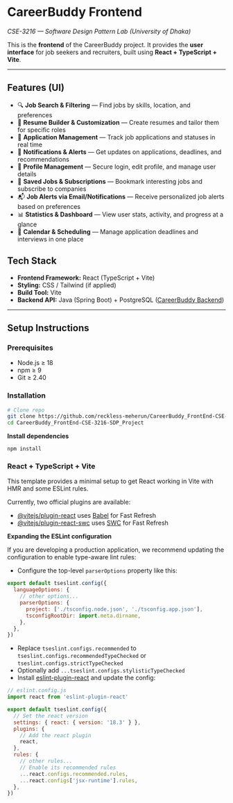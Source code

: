 # CareerBuddy Frontend 

_CSE-3216 — Software Design Pattern Lab (University of Dhaka)_

This is the **frontend** of the CareerBuddy project. It provides the **user interface** for job seekers and recruiters, built using **React + TypeScript + Vite**.

---

## Features (UI)

- 🔍 **Job Search & Filtering** — Find jobs by skills, location, and preferences  
- 📄 **Resume Builder & Customization** — Create resumes and tailor them for specific roles  
- 📌 **Application Management** — Track job applications and statuses in real time  
- 🔔 **Notifications & Alerts** — Get updates on applications, deadlines, and recommendations  
- 👤 **Profile Management** — Secure login, edit profile, and manage user details  
- 💾 **Saved Jobs & Subscriptions** — Bookmark interesting jobs and subscribe to companies  
- 📬 **Job Alerts via Email/Notifications** — Receive personalized job alerts based on preferences  
- 📊 **Statistics & Dashboard** — View user stats, activity, and progress at a glance  
- 📅 **Calendar & Scheduling** — Manage application deadlines and interviews in one place  

## Tech Stack

- **Frontend Framework:** React (TypeScript + Vite)  
- **Styling:** CSS / Tailwind (if applied)  
- **Build Tool:** Vite  
- **Backend API:** Java (Spring Boot) + PostgreSQL ([CareerBuddy Backend](https://github.com/sheldor944/CareerBuddy_BackEnd-CSE-3216-SDP-Project))  

---

## Setup Instructions

### Prerequisites
- Node.js ≥ 18  
- npm ≥ 9  
- Git ≥ 2.40  

### Installation
```bash
# Clone repo
git clone https://github.com/reckless-meherun/CareerBuddy_FrontEnd-CSE-3216-SDP_Project.git
cd CareerBuddy_FrontEnd-CSE-3216-SDP_Project
```
**Install dependencies**
```
npm install
```

### React + TypeScript + Vite

This template provides a minimal setup to get React working in Vite with HMR and some ESLint rules.

Currently, two official plugins are available:

- [@vitejs/plugin-react](https://github.com/vitejs/vite-plugin-react/blob/main/packages/plugin-react/README.md) uses [Babel](https://babeljs.io/) for Fast Refresh
- [@vitejs/plugin-react-swc](https://github.com/vitejs/vite-plugin-react-swc) uses [SWC](https://swc.rs/) for Fast Refresh

**Expanding the ESLint configuration**

If you are developing a production application, we recommend updating the configuration to enable type-aware lint rules:

- Configure the top-level `parserOptions` property like this:

```js
export default tseslint.config({
  languageOptions: {
    // other options...
    parserOptions: {
      project: ['./tsconfig.node.json', './tsconfig.app.json'],
      tsconfigRootDir: import.meta.dirname,
    },
  },
})
```

- Replace `tseslint.configs.recommended` to `tseslint.configs.recommendedTypeChecked` or `tseslint.configs.strictTypeChecked`
- Optionally add `...tseslint.configs.stylisticTypeChecked`
- Install [eslint-plugin-react](https://github.com/jsx-eslint/eslint-plugin-react) and update the config:

```js
// eslint.config.js
import react from 'eslint-plugin-react'

export default tseslint.config({
  // Set the react version
  settings: { react: { version: '18.3' } },
  plugins: {
    // Add the react plugin
    react,
  },
  rules: {
    // other rules...
    // Enable its recommended rules
    ...react.configs.recommended.rules,
    ...react.configs['jsx-runtime'].rules,
  },
})
```
